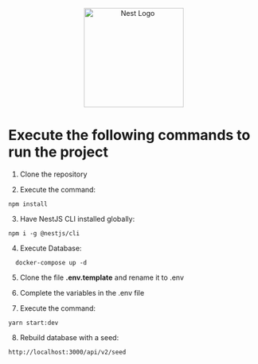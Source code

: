 <p align="center">
  <a href="http://nestjs.com/" target="blank"><img src="https://nestjs.com/img/logo-small.svg" width="200" alt="Nest Logo" /></a>
</p>



# Execute the following commands to run the project

1. Clone the repository

2. Execute the command:
```
npm install
```
3. Have NestJS CLI installed globally:
```
npm i -g @nestjs/cli
```
4. Execute Database:
```
  docker-compose up -d
```
5. Clone the file **.env.template** and rename it to .env

6. Complete the variables in the .env file

7. Execute the command:
```
yarn start:dev
```
8. Rebuild database with a seed:
```
http://localhost:3000/api/v2/seed
```